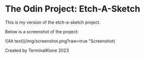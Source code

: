 # The Odin Project: Etch-A-Sketch
This is my version of the etch-a-sketch project.

Below is a screenshot of the project:

![Alt text](/img/screenshot.png?raw=true "Screenshot)

Created by TerminalKlone 2023